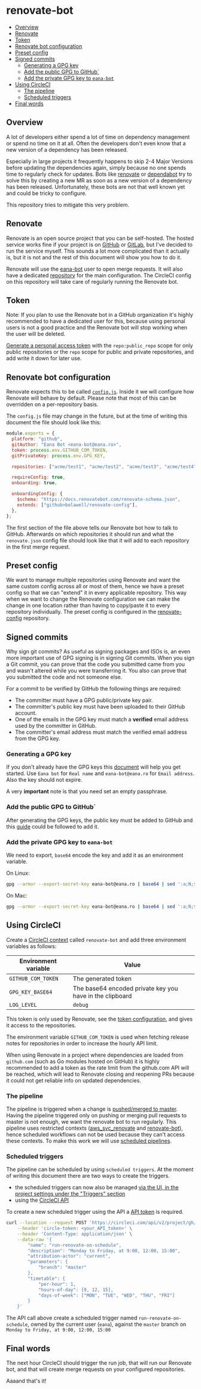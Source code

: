 # renovate-bot

<!-- vim-markdown-toc GFM -->

* [Overview](#overview)
* [Renovate](#renovate)
* [Token](#token)
* [Renovate bot configuration](#renovate-bot-configuration)
* [Preset config](#preset-config)
* [Signed commits](#signed-commits)
	* [Generating a GPG key](#generating-a-gpg-key)
	* [Add the public GPG to GitHub`](#add-the-public-gpg-to-github)
	* [Add the private GPG key to `eana-bot`](#add-the-private-gpg-key-to-eana-bot)
* [Using CircleCI](#using-circleci)
	* [The pipeline](#the-pipeline)
	* [Scheduled triggers](#scheduled-triggers)
* [Final words](#final-words)

<!-- vim-markdown-toc -->

## Overview

A lot of developers either spend a lot of time on dependency management or
spend no time on it at all. Often the developers don't even know that a new
version of a dependency has been released.

Especially in large projects it frequently happens to skip 2-4 Major Versions
before updating the dependencies again, simply because no one spends time to
regularly check for updates. Bots like [renovate] or [dependabot] try to solve
this by creating a new MR as soon as a new version of a dependency has been
released. Unfortunately, these bots are not that well known yet and could be
tricky to configure.

This repository tries to mitigate this very problem.

[renovate]: https://github.com/renovatebot/renovate
[dependabot]: https://dependabot.com/

## Renovate

Renovate is an open source project that you can be self-hosted. The hosted
service works fine if your project is on [GitHub] or [GitLab], but I've decided
to run the service myself. This sounds a lot more complicated than it actually
is, but it is not and the rest of this document will show you how to do it.

Renovate will use the [eana-bot] user to open merge requests. It will also have
a dedicated [repository] for the main configuration. The CircleCI config on
this repository will take care of regularly running the Renovate bot.

[github]: https://github.com
[gitlab]: https://about.gitlab.com
[eana-bot]: https://github.com/eana-bot
[repository]: https://github.com/bolawell/renovate-bot

## Token

Note: If you plan to use the Renovate bot in a GitHub organization it's highly
recommended to have a dedicated user for this, because using personal users is
not a good practice and the Renovate bot will stop working when the user will
be deleted.

[Generate a personal access token] with the `repo:public_repo` scope for only
public repositories or the `repo` scope for public and private repositories,
and add write it down for later use.

[generate a personal access token]: https://github.com/settings/tokens

## Renovate bot configuration

Renovate expects this to be called [`config.js`]. Inside it we will configure
how Renovate will behave by default. Please note that most of this can be
overridden on a per-repository basis.

The `config.js` file may change in the future, but at the time of writing this
document the file should look like this:

```js
module.exports = {
  platform: "github",
  gitAuthor: "Eana Bot <eana-bot@eana.ro>",
  token: process.env.GITHUB_COM_TOKEN,
  gitPrivateKey: process.env.GPG_KEY,

  repositories: ["acme/test1", "acme/test2", "acme/test3", "acme/test4"],

  requireConfig: true,
  onboarding: true,

  onboardingConfig: {
    $schema: "https://docs.renovatebot.com/renovate-schema.json",
    extends: ["github>bolawell/renovate-config"],
  },
};
```

The first section of the file above tells our Renovate bot how to talk to
GitHub. Afterwards on which repositories it should run and what the
`renovate.json` config file should look like that it will add to each
repository in the first merge request.

[`config.js`]: ./config.js

## Preset config

We want to manage multiple repositories using Renovate and want the same custom
config across all or most of them, hence we have a preset config so that we can
"extend" it in every applicable repository. This way when we want to change the
Renovate configuration we can make the change in one location rather than
having to copy/paste it to every repository individually. The preset config is
configured in the [renovate-config] repository.

[renovate-config]: https://github.com/bolawell/renovate-config

## Signed commits

Why sign git commits? As useful as signing packages and ISOs is, an even more
important use of GPG signing is in signing Git commits. When you sign a Git
commit, you can prove that the code you submitted came from you and wasn't
altered while you were transferring it. You also can prove that you submitted
the code and not someone else.

For a commit to be verified by GitHub the following things are required:

- The committer must have a GPG public/private key pair.
- The committer's public key must have been uploaded to their GitHub account.
- One of the emails in the GPG key must match a **verified** email address used
  by the committer in GitHub.
- The committer's email address must match the verified email address from the
  GPG key.

### Generating a GPG key

If you don't already have the GPG keys this [document] will help you get
started. Use `Eana bot` for `Real name` and `eana-bot@eana.ro` for `Email address`. Also the key should not expire.

A very **important** note is that you need set an empty passphrase.

[document]: https://docs.github.com/en/github/authenticating-to-github/managing-commit-signature-verification/generating-a-new-gpg-key

### Add the public GPG to GitHub`

After generating the GPG keys, the public key must be added to GitHub and this
[guide] could be followed to add it.

[guide]: https://docs.github.com/en/github/authenticating-to-github/managing-commit-signature-verification/adding-a-new-gpg-key-to-your-github-account

### Add the private GPG key to `eana-bot`

We need to export, `base64` encode the key and add it as an environment
variable.

On Linux:

```bash
gpg --armor --export-secret-key eana-bot@eana.ro | base64 | sed ':a;N;$!ba;s/\n//g' | xclip -sel clip
```

On Mac:

```bash
gpg --armor --export-secret-key eana-bot@eana.ro | base64 | sed ':a;N;$!ba;s/\n//g' | pbcopy
```

## Using CircleCI

Create a [CircleCI context] called `renovate-bot` and add three environment
variables as follows:

| Environment variable | Value                                                    |
| -------------------- | -------------------------------------------------------- |
| `GITHUB_COM_TOKEN`   | The generated token                                      |
| `GPG_KEY_BASE64`     | The base64 encoded private key you have in the clipboard |
| `LOG_LEVEL`          | `debug`                                                  |

This token is only used by Renovate, see the [token configuration], and gives
it access to the repositories.

The environment variable `GITHUB_COM_TOKEN` is used when fetching release notes
for repositories in order to increase the hourly API limit.

When using Renovate in a project where dependencies are loaded from
`github.com` (such as Go modules hosted on GitHub) it is highly recommended to
add a token as the rate limit from the github.com API will be reached, which
will lead to Renovate closing and reopening PRs because it could not get
reliable info on updated dependencies.

[circleci context]: https://circleci.com/docs/2.0/contexts/#creating-and-using-a-context
[token configuration]: https://docs.renovatebot.com/self-hosted-configuration/#token

### The pipeline

The pipeline is triggered when a change is [pushed/merged to master]. Having
the pipeline triggered only on pushing or merging pull requests to master is
not enough, we want the renovate bot to run regularly. This pipeline uses
restricted contexts ([aws_svc_renovate] and [renovate-bot]), hence scheduled
workflows can not be used because they can't access these contexts. To make
this work we will use [scheduled pipelines].

[pushed/merged to master]: .circleci/config.yml#L25-L27
[aws_svc_renovate]: https://app.circleci.com/settings/organization/github/bolawell/contexts/f932ee0e-8361-4e37-bf1b-ebb14c5ad115
[renovate-bot]: https://app.circleci.com/settings/organization/github/bolawell/contexts/324bdfb6-36a8-436e-8e11-6e99edc6c08a
[scheduled pipelines]: https://discuss.circleci.com/t/scheduled-pipelines-are-here/41684

### Scheduled triggers

The pipeline can be scheduled by using `scheduled triggers`. At the moment of
writing this document there are two ways to create the triggers.

- the scheduled triggers can now also be managed [via the UI, in the project settings under the "Triggers" section]
- using the [CircleCI API]

To create a new scheduled trigger using the API a [API token] is required.

```bash
curl --location --request POST 'https://circleci.com/api/v2/project/gh/bolawell/renovate-bot/schedule' \
    --header 'circle-token: <your_API_token>' \
    --header 'Content-Type: application/json' \
    --data-raw '{
        "name": "run-renovate-on-schedule",
        "description": "Monday to Friday, at 9:00, 12:00, 15:00",
        "attribution-actor": "current",
        "parameters": {
            "branch": "master"
        },
        "timetable": {
            "per-hour": 1,
            "hours-of-day": [9, 12, 15],
            "days-of-week": ["MON", "TUE", "WED", "THU", "FRI"]
        }
    }'
```

The API call above create a scheduled trigger named `run-renovate-on-schedule`,
owned by the current user (`eana`), against the `master` branch on `Monday to
Friday, at 9:00, 12:00, 15:00`

[via the ui, in the project settings under the "triggers" section]: https://app.circleci.com/settings/project/github/bolawell/renovate-bot/triggers
[circleci api]: https://github.com/CircleCI-Public/api-preview-docs
[api token]: https://circleci.com/docs/2.0/managing-api-tokens

## Final words

The next hour CircleCI should trigger the run job, that will run our Renovate
bot, and that will create merge requests on your configured repositories.

Aaaand that's it!

